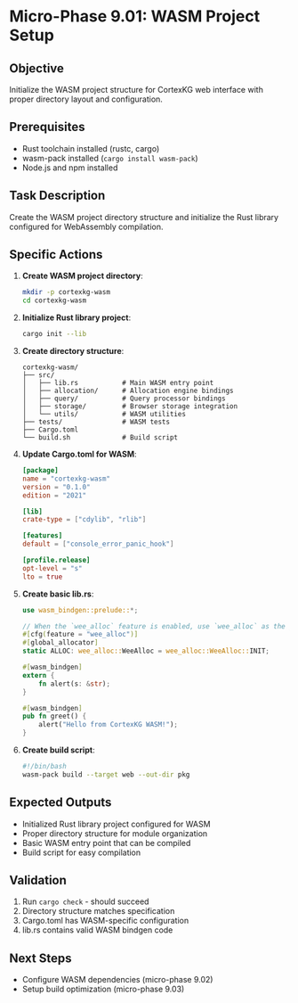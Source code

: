 # Micro-Phase 9.01: WASM Project Setup

## Objective
Initialize the WASM project structure for CortexKG web interface with proper directory layout and configuration.

## Prerequisites
- Rust toolchain installed (rustc, cargo)
- wasm-pack installed (`cargo install wasm-pack`)
- Node.js and npm installed

## Task Description
Create the WASM project directory structure and initialize the Rust library configured for WebAssembly compilation.

## Specific Actions

1. **Create WASM project directory**:
   ```bash
   mkdir -p cortexkg-wasm
   cd cortexkg-wasm
   ```

2. **Initialize Rust library project**:
   ```bash
   cargo init --lib
   ```

3. **Create directory structure**:
   ```
   cortexkg-wasm/
   ├── src/
   │   ├── lib.rs           # Main WASM entry point
   │   ├── allocation/      # Allocation engine bindings
   │   ├── query/           # Query processor bindings
   │   ├── storage/         # Browser storage integration
   │   └── utils/           # WASM utilities
   ├── tests/               # WASM tests
   ├── Cargo.toml
   └── build.sh             # Build script
   ```

4. **Update Cargo.toml for WASM**:
   ```toml
   [package]
   name = "cortexkg-wasm"
   version = "0.1.0"
   edition = "2021"

   [lib]
   crate-type = ["cdylib", "rlib"]

   [features]
   default = ["console_error_panic_hook"]

   [profile.release]
   opt-level = "s"
   lto = true
   ```

5. **Create basic lib.rs**:
   ```rust
   use wasm_bindgen::prelude::*;

   // When the `wee_alloc` feature is enabled, use `wee_alloc` as the global allocator
   #[cfg(feature = "wee_alloc")]
   #[global_allocator]
   static ALLOC: wee_alloc::WeeAlloc = wee_alloc::WeeAlloc::INIT;

   #[wasm_bindgen]
   extern {
       fn alert(s: &str);
   }

   #[wasm_bindgen]
   pub fn greet() {
       alert("Hello from CortexKG WASM!");
   }
   ```

6. **Create build script**:
   ```bash
   #!/bin/bash
   wasm-pack build --target web --out-dir pkg
   ```

## Expected Outputs
- Initialized Rust library project configured for WASM
- Proper directory structure for module organization
- Basic WASM entry point that can be compiled
- Build script for easy compilation

## Validation
1. Run `cargo check` - should succeed
2. Directory structure matches specification
3. Cargo.toml has WASM-specific configuration
4. lib.rs contains valid WASM bindgen code

## Next Steps
- Configure WASM dependencies (micro-phase 9.02)
- Setup build optimization (micro-phase 9.03)